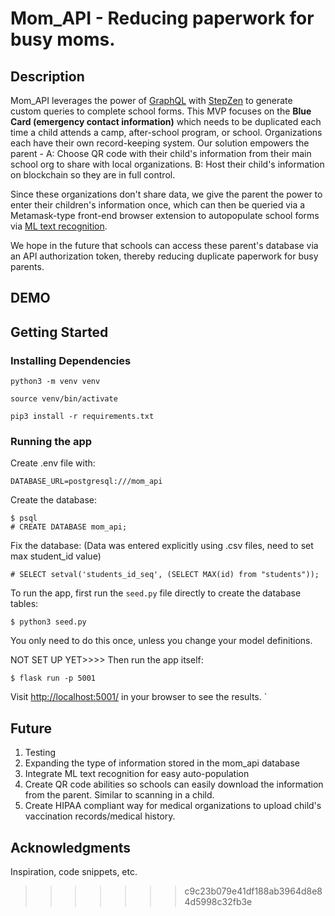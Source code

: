 # Mom_API - Reducing paperwork for busy moms.

## Description

Mom_API leverages the power of [GraphQL](https://graphql.org/) with [StepZen](https://stepzen.com/) to generate custom queries to complete school forms. This MVP focuses on the **Blue Card (emergency contact information)** which needs to be duplicated each time a child attends a camp, after-school program, or school. Organizations each have their own record-keeping system.  Our solution empowers the parent -
A: Choose QR code with their child's information from their main school org to share with local organizations.
B: Host their child's information on blockchain so they are in full control.

Since these organizations don't share data, we give the parent the power to enter their children's information once, which can then be queried via a Metamask-type front-end browser
extension to autopopulate school forms via [ML text recognition](https://developers.google.com/ml-kit/vision/text-recognition/).

We hope in the future that schools can access these parent's database via an API authorization token, thereby
reducing duplicate paperwork for busy parents.

## DEMO

## Getting Started

### Installing Dependencies

```
python3 -m venv venv
```
```
source venv/bin/activate
```
```
pip3 install -r requirements.txt
```

### Running the app

Create .env file with:
```
DATABASE_URL=postgresql:///mom_api
```

Create the database:
```
$ psql
# CREATE DATABASE mom_api;
```
Fix the database: (Data was entered explicitly using .csv files, need to set max student_id value)
```
# SELECT setval('students_id_seq', (SELECT MAX(id) from "students"));
```


To run the app, first run the `seed.py` file directly to create the database tables:

```
$ python3 seed.py
```

You only need to do this once, unless you change your model definitions.

NOT SET UP YET>>>> Then run the app itself:

```
$ flask run -p 5001
```

Visit [http://localhost:5001/](http://localhost:5001/) in your browser to see the results.
`
## Future
1. Testing
2. Expanding the type of information stored in the mom_api database
3. Integrate ML text recognition for easy auto-population
4. Create QR code abilities so schools can easily download the information from the parent.  Similar to scanning in a child.
5. Create HIPAA compliant way for medical organizations to upload child's vaccination records/medical history.

## Acknowledgments

Inspiration, code snippets, etc.

>>>>>>> c9c23b079e41df188ab3964d8e84d5998c32fb3e
